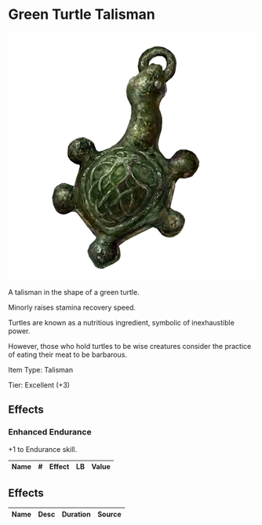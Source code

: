 # Green Turtle Talisman

![Copyrighted Image](GreenTurtleTalisman.png)



A talisman in the shape of a green turtle.

Minorly raises stamina recovery speed.

Turtles are known as a nutritious ingredient, symbolic of inexhaustible power.

However, those who hold turtles to be wise creatures consider the practice of eating their meat to be barbarous.



Item Type: Talisman

Tier: Excellent (+3)

## Effects

### Enhanced Endurance

+1 to Endurance skill.



| Name | # | Effect | LB | Value |
| :--: | :-: | :----: | :-: | :---: |

## Effects

| Name | Desc | Duration | Source |
| :--- | :----: | :------: | :-----------: |
